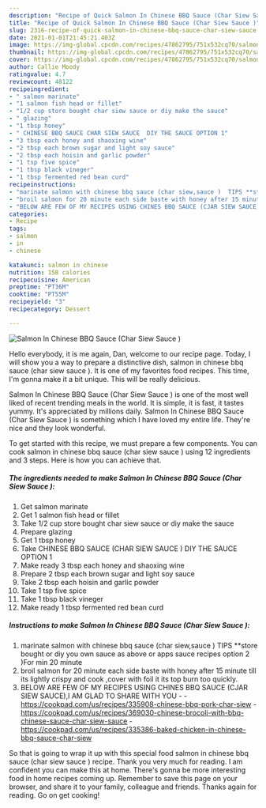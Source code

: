 ```yaml
---
description: "Recipe of Quick Salmon In Chinese BBQ Sauce (Char Siew Sauce )"
title: "Recipe of Quick Salmon In Chinese BBQ Sauce (Char Siew Sauce )"
slug: 2316-recipe-of-quick-salmon-in-chinese-bbq-sauce-char-siew-sauce
date: 2021-01-01T21:45:21.403Z
image: https://img-global.cpcdn.com/recipes/47862795/751x532cq70/salmon-in-chinese-bbq-sauce-char-siew-sauce-recipe-main-photo.jpg
thumbnail: https://img-global.cpcdn.com/recipes/47862795/751x532cq70/salmon-in-chinese-bbq-sauce-char-siew-sauce-recipe-main-photo.jpg
cover: https://img-global.cpcdn.com/recipes/47862795/751x532cq70/salmon-in-chinese-bbq-sauce-char-siew-sauce-recipe-main-photo.jpg
author: Callie Moody
ratingvalue: 4.7
reviewcount: 48122
recipeingredient:
- " salmon marinate"
- "1 salmon fish head or fillet"
- "1/2 cup store bought char siew sauce or diy make the sauce"
- " glazing"
- "1 tbsp honey"
- " CHINESE BBQ SAUCE CHAR SIEW SAUCE  DIY THE SAUCE OPTION 1"
- "3 tbsp each honey and shaoxing wine"
- "2 tbsp each brown sugar and light soy sauce"
- "2 tbsp each hoisin and garlic powder"
- "1 tsp five spice"
- "1 tbsp black vineger"
- "1 tbsp fermented red bean curd"
recipeinstructions:
- "marinate salmon with chinese bbq sauce (char siew,sauce )  TIPS **store bought or diy you own sauce as above or apps sauce recipes option 2 )For min 20 minute"
- "broil salmon for 20 minute each side baste with honey after 15 minute till its lightly crispy and cook ,cover with foil it its top burn too quickly."
- "BELOW ARE FEW OF MY RECIPES USING CHINES BBQ SAUCE (CJAR SIEW SAUCE),I AM GLAD TO SHARE WITH YOU  https://cookpad.com/us/recipes/335908-chinese-bbq-pork-char-siew https://cookpad.com/us/recipes/369030-chinese-brocoli-with-bbq-chinese-sauce-char-siew-sauce https://cookpad.com/us/recipes/335386-baked-chicken-in-chinese-bbq-sauce-char-siew"
categories:
- Recipe
tags:
- salmon
- in
- chinese

katakunci: salmon in chinese 
nutrition: 158 calories
recipecuisine: American
preptime: "PT36M"
cooktime: "PT55M"
recipeyield: "3"
recipecategory: Dessert

---
```



![Salmon In Chinese BBQ Sauce (Char Siew Sauce )](https://img-global.cpcdn.com/recipes/47862795/751x532cq70/salmon-in-chinese-bbq-sauce-char-siew-sauce-recipe-main-photo.jpg)

Hello everybody, it is me again, Dan, welcome to our recipe page. Today, I will show you a way to prepare a distinctive dish, salmon in chinese bbq sauce (char siew sauce ). It is one of my favorites food recipes. This time, I'm gonna make it a bit unique. This will be really delicious.

Salmon In Chinese BBQ Sauce (Char Siew Sauce ) is one of the most well liked of recent trending meals in the world. It is simple, it is fast, it tastes yummy. It's appreciated by millions daily. Salmon In Chinese BBQ Sauce (Char Siew Sauce ) is something which I have loved my entire life. They're nice and they look wonderful.




To get started with this recipe, we must prepare a few components. You can cook salmon in chinese bbq sauce (char siew sauce ) using 12 ingredients and 3 steps. Here is how you can achieve that.

<!--inarticleads1-->

##### The ingredients needed to make Salmon In Chinese BBQ Sauce (Char Siew Sauce ):

1. Get  salmon marinate
1. Get 1 salmon fish head or fillet
1. Take 1/2 cup store bought char siew sauce or diy make the sauce
1. Prepare  glazing
1. Get 1 tbsp honey
1. Take  CHINESE BBQ SAUCE (CHAR SIEW SAUCE ) DIY THE SAUCE OPTION 1
1. Make ready 3 tbsp each honey and shaoxing wine
1. Prepare 2 tbsp each brown sugar and light soy sauce
1. Take 2 tbsp each hoisin and garlic powder
1. Take 1 tsp five spice
1. Take 1 tbsp black vineger
1. Make ready 1 tbsp fermented red bean curd




<!--inarticleads2-->

##### Instructions to make Salmon In Chinese BBQ Sauce (Char Siew Sauce ):

1. marinate salmon with chinese bbq sauce (char siew,sauce )  TIPS **store bought or diy you own sauce as above or apps sauce recipes option 2 )For min 20 minute
1. broil salmon for 20 minute each side baste with honey after 15 minute till its lightly crispy and cook ,cover with foil it its top burn too quickly.
1. BELOW ARE FEW OF MY RECIPES USING CHINES BBQ SAUCE (CJAR SIEW SAUCE),I AM GLAD TO SHARE WITH YOU -  - https://cookpad.com/us/recipes/335908-chinese-bbq-pork-char-siew - https://cookpad.com/us/recipes/369030-chinese-brocoli-with-bbq-chinese-sauce-char-siew-sauce - https://cookpad.com/us/recipes/335386-baked-chicken-in-chinese-bbq-sauce-char-siew




So that is going to wrap it up with this special food salmon in chinese bbq sauce (char siew sauce ) recipe. Thank you very much for reading. I am confident you can make this at home. There's gonna be more interesting food in home recipes coming up. Remember to save this page on your browser, and share it to your family, colleague and friends. Thanks again for reading. Go on get cooking!
